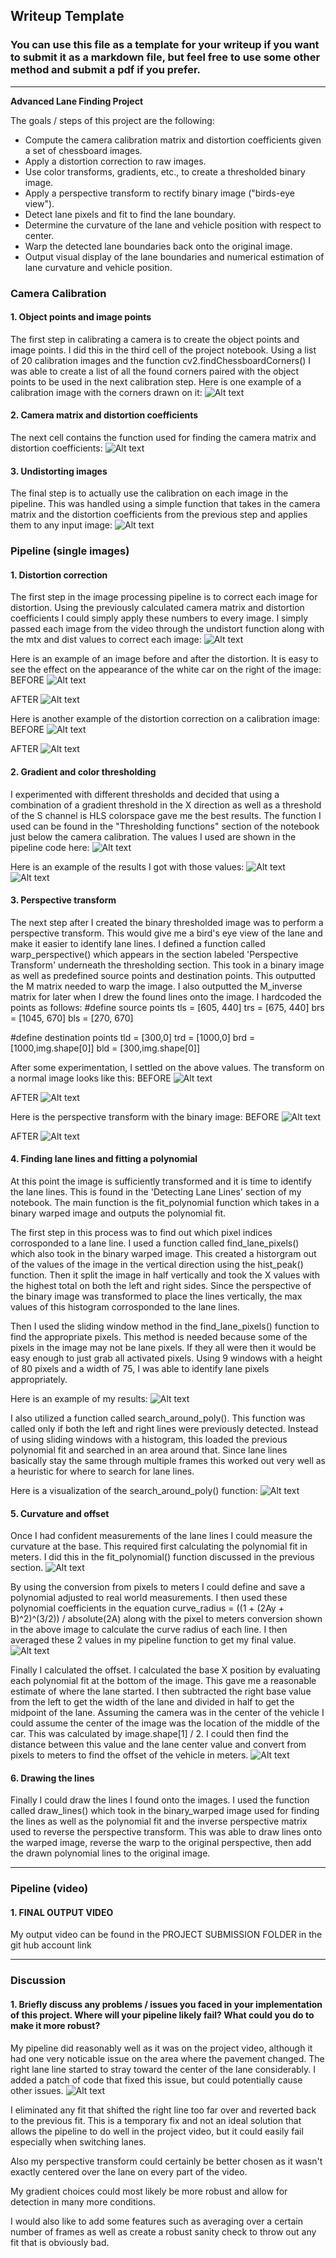 ## Writeup Template

### You can use this file as a template for your writeup if you want to submit it as a markdown file, but feel free to use some other method and submit a pdf if you prefer.

---

**Advanced Lane Finding Project**

The goals / steps of this project are the following:

* Compute the camera calibration matrix and distortion coefficients given a set of chessboard images.
* Apply a distortion correction to raw images.
* Use color transforms, gradients, etc., to create a thresholded binary image.
* Apply a perspective transform to rectify binary image ("birds-eye view").
* Detect lane pixels and fit to find the lane boundary.
* Determine the curvature of the lane and vehicle position with respect to center.
* Warp the detected lane boundaries back onto the original image.
* Output visual display of the lane boundaries and numerical estimation of lane curvature and vehicle position.


### Camera Calibration

#### 1. Object points and image points
The first step in calibrating a camera is to create the object points and image points. I did this in the third cell of the project notebook. Using a list of 20 calibration images and the function cv2.findChessboardCorners() I was able to create a list of all the found corners paired with the object points to be used in the next calibration step. Here is one example of a calibration image with the corners drawn on it:
![Alt text](images/drawn_corners.jpg?raw=True)

#### 2. Camera matrix and distortion coefficients
The next cell contains the function used for finding the camera matrix and distortion coefficients:
![Alt text](images/camera_matrix.png?raw=True)

#### 3. Undistorting images
The final step is to actually use the calibration on each image in the pipeline. This was handled using a simple function that takes in the camera matrix and the distortion coefficients from the previous step and applies them to any input image:
![Alt text](images/UNDISTORT.png?raw=True)


### Pipeline (single images)

#### 1. Distortion correction
The first step in the image processing pipeline is to correct each image for distortion. Using the previously calculated camera matrix and distortion coefficients I could simply apply these numbers to every image. I simply passed each image from the video through the undistort function along with the mtx and dist values to correct each image:
![Alt text](images/undistort_pipeline.jpg?raw=True)

Here is an example of an image before and after the distortion. It is easy to see the effect on the appearance of the white car on the right of the image:
BEFORE
![Alt text](images/distorted_image.png?raw=True)

AFTER
![Alt text](images/undistorted_image.png?raw=True)

Here is another example of the distortion correction on a calibration image:
BEFORE
![Alt text](images/distorted_cal.png?raw=True)

AFTER
![Alt text](images/undistorted_cal.png?raw=True)

#### 2. Gradient and color thresholding
I experimented with different thresholds and decided that using a combination of a gradient threshold in the X direction as well as a threshold of the S channel is HLS colorspace gave me the best results. The function I used can be found in the "Thresholding functions" section of the notebook just below the camera calibration. The values I used are shown in the pipeline code here:
![Alt text](images/thresholding.png?raw=True)

Here is an example of the results I got with those values:
![Alt text](images/non_binary.png?raw=True)
![Alt text](images/binary_thresh.png?raw=True)

#### 3. Perspective transform
The next step after I created the binary thresholded image was to perform a perspective transform. This would give me a bird's eye view of the lane and make it easier to identify lane lines. I defined a function called warp_perspective() which appears in the section labeled 'Perspective Transform' underneath the thresholding section. This took in a binary image as well as predefined source points and destination points. This outputted the M matrix needed to warp the image. I also outputted the M_inverse matrix for later when I drew the found lines onto the image. I hardcoded the points as follows:
#define source points
tls = [605, 440]
trs = [675, 440]
brs = [1045, 670]
bls = [270, 670]

#define destination points
tld = [300,0]
trd = [1000,0]
brd = [1000,img.shape[0]]
bld = [300,img.shape[0]]

After some experimentation, I settled on the above values. The transform on a normal image looks like this:
BEFORE
![Alt text](images/normal_unwarped.png?raw=True)

AFTER
![Alt text](images/normal_warped.png?raw=True)

Here is the perspective transform with the binary image:
BEFORE
![Alt text](images/binary_unwarped.png?raw=True)

AFTER
![Alt text](images/binary_warped.png?raw=True)

#### 4. Finding lane lines and fitting a polynomial
At this point the image is sufficiently transformed and it is time to identify the lane lines. This is found in the 'Detecting Lane Lines' section of my notebook. The main function is the fit_polynomial function which takes in a binary warped image and outputs the polynomial fit. 

The first step in this process was to find out which pixel indices corrosponded to a lane line. I used a function called find_lane_pixels() which also took in the binary warped image. This created a historgram out of the values of the image in the vertical direction using the hist_peak() function. Then it split the image in half vertically and took the X values with the highest total on both the left and right sides. Since the perspective of the binary image was transformed to place the lines vertically, the max values of this histogram corrosponded to the lane lines.

Then I used the sliding window method in the find_lane_pixels() function to find the appropriate pixels. This method is needed because some of the pixels in the image may not be lane pixels. If they all were then it would be easy enough to just grab all activated pixels. Using 9 windows with a height of 80 pixels and a width of 75, I was able to identify lane pixels appropriately.

Here is an example of my results:
![Alt text](images/sliding_windows.png?raw=True)

I also utilized a function called search_around_poly(). This function was called only if both the left and right lines were previously detected. Instead of using sliding windows with a histogram, this loaded the previous polynomial fit and searched in an area around that. Since lane lines basically stay the same through multiple frames this worked out very well as a heuristic for where to search for lane lines.

Here is a visualization of the search_around_poly() function:
![Alt text](images/search_around_poly.png?raw=True)

#### 5. Curvature and offset
Once I had confident measurements of the lane lines I could measure the curvature at the base. This required first calculating the polynomial fit in meters. I did this in the fit_polynomial() function discussed in the previous section.
![Alt text](images/polynomial_meters.png?raw=True)

By using the conversion from pixels to meters I could define and save a polynomial adjusted to real world measurements. I then used these polynomial coefficients in the equation curve_radius = ((1 + (2Ay + B)^2)^(3/2)) / absolute(2A) along with the pixel to meters conversion shown in the above image to calculate the curve radius of each line. I then averaged these 2 values in my pipeline function to get my final value.
![Alt text](images/curvature.png?raw=True)

Finally I calculated the offset. I calculated the base X position by evaluating each polynomial fit at the bottom of the image. This gave me a reasonable estimate of where the lane started. I then subtracted the right base value from the left to get the width of the lane and divided in half to get the midpoint of the lane. Assuming the camera was in the center of the vehicle I could assume the center of the image was the location of the middle of the car. This was calculated by image.shape[1] / 2. I could then find the distance between this value and the lane center value and convert from pixels to meters to find the offset of the vehicle in meters.
![Alt text](images/offset.png?raw=True)


#### 6. Drawing the lines
Finally I could draw the lines I found onto the images. I used the function called draw_lines() which took in the binary_warped image used for finding the lines as well as the polynomial fit and the inverse perspective matrix used to reverse the perspective transform. This was able to draw lines onto the warped image, reverse the warp to the original perspective, then add the drawn polynomial lines to the original image. 

---

### Pipeline (video)

#### 1. FINAL OUTPUT VIDEO
My output video can be found in the PROJECT SUBMISSION FOLDER in the git hub account link

---

### Discussion

#### 1. Briefly discuss any problems / issues you faced in your implementation of this project.  Where will your pipeline likely fail?  What could you do to make it more robust?

My pipeline did reasonably well as it was on the project video, although it had one very noticable issue on the area where the pavement changed. The right lane line started to stray toward the center of the lane considerably. I added a patch of code that fixed this issue, but could potentially cause other issues.
![Alt text](images/lane_fix.png?raw=True)

I eliminated any fit that shifted the right line too far over and reverted back to the previous fit. This is a temporary fix and not an ideal solution that allows the pipeline to do well in the project video, but it could easily fail especially when switching lanes. 

Also my perspective transform could certainly be better chosen as it wasn't exactly centered over the lane on every part of the video. 

My gradient choices could most likely be more robust and allow for detection in many more conditions.

I would also like to add some features such as averaging over a certain number of frames as well as create a robust sanity check to throw out any fit that is obviously bad.
